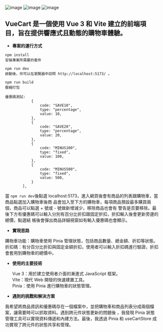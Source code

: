 ![image](https://github.com/user-attachments/assets/f38706ef-b047-432a-a1b9-ce140543d203)
![image](https://github.com/user-attachments/assets/f8d2138d-ff5b-4585-88ab-8cbda1860951)
![image](https://github.com/user-attachments/assets/936e7794-3f65-48b5-be06-9645c6520b85)

## VueCart 是一個使用 Vue 3 和 Vite 建立的前端項目，旨在提供響應式且動態的購物車體驗。

- **專案的運行方式**

```
npm install
安裝專案所需要的套件

npm run dev
啟動後，你可以在瀏覽器中訪問 http://localhost:5173/ 。

npm run build
壓縮打包
```

```
優惠碼測試:
            {
                code: "SAVE10",
                type: "percentage",
                value: 10,
            },
            {
                code: "SAVE20",
                type: "percentage",
                value: 20,
            },
            {
                code: "MINUS100",
                type: "fixed",
                value: 100,
            },
            {
                code: "MINUS500",
                type: "fixed",
                value: 500,
            }
        ],
```

當 `npm run dev`後點選 localhost:5173，進入網頁後會有商品的列表跟購物車，當商品點選加入購物車後商
品會加入至下方的購物車，每項商品預設最多購買兩個，商品可以點選 + 號或 - 號做新增減少，移除商品也會有
警告是否要移除。最後下方有優惠碼可以輸入分別有百分比折扣跟固定折扣，折扣輸入後會更新旁邊的總價，點選結
帳後會彈出商品詳細視窗如有輸入優惠碼也會顯示。

- **實現思路**
  
購物車功能：購物車使用 Pinia 管理狀態，包括商品數量、總金額、折扣等狀態。
折扣碼：有分百分比折扣與固定金額折扣，使用者可以輸入折扣碼進行驗證，折扣會套用到購物車的總價中。

- **使用的主要技術**

  Vue 3：用於建立使用者介面的漸進式 JavaScript 框架。  
  Vite：現代 Web 開發的快速建置工具。  
  Pinia：使用 Pinia 進行購物車的狀態管理。

- **遇到的挑戰和解決方案**

我希望將商品資訊和優惠碼存在一個檔案中，並把購物車和商品列表分成兩個檔案，讓需要時可以抓取資料。遇到跨元件狀態更新的問題後
，我發現 Pinia 狀態管理工具可以實現資料傳遞和內建方法。最後，我透過 Pinia 和 useCartStore 成功實現了跨元件的狀態共享和管理。
